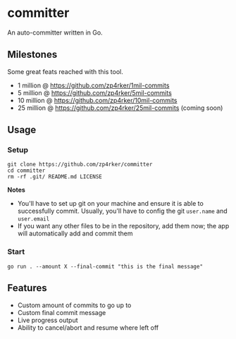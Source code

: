 # committer
An auto-committer written in Go.

## Milestones
Some great feats reached with this tool.
- 1 million @ https://github.com/zp4rker/1mil-commits
- 5 million @ https://github.com/zp4rker/5mil-commits
- 10 million @ https://github.com/zp4rker/10mil-commits
- 25 million @ https://github.com/zp4rker/25mil-commits (coming soon)

## Usage
### Setup
```
git clone https://github.com/zp4rker/committer
cd committer
rm -rf .git/ README.md LICENSE
```
**Notes** 
- You'll have to set up git on your machine and ensure it is able to successfully commit. Usually, you'll have to config the git `user.name` and `user.email`
- If you want any other files to be in the repository, add them now; the app will automatically add and commit them

### Start
```
go run . --amount X --final-commit "this is the final message"
```

## Features
- Custom amount of commits to go up to
- Custom final commit message
- Live progress output
- Ability to cancel/abort and resume where left off
